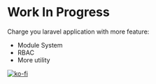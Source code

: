 # Work In Progress

Charge you laravel application with more feature:
 - Module System
 - RBAC 
 - More utility

[![ko-fi](https://ko-fi.com/img/githubbutton_sm.svg)](https://ko-fi.com/I2I0H19KK)
